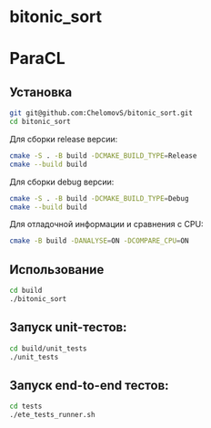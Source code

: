 # bitonic_sort
# ParaCL

## Установка
```sh
git git@github.com:ChelomovS/bitonic_sort.git
cd bitonic_sort
```

Для сборки release версии:
```sh
cmake -S . -B build -DCMAKE_BUILD_TYPE=Release
cmake --build build
```

Для сборки debug версии:
```sh
cmake -S . -B build -DCMAKE_BUILD_TYPE=Debug
cmake --build build
```

Для отладочной информации и сравнения с CPU:
```sh
cmake -B build -DANALYSE=ON -DCOMPARE_CPU=ON
```

## Использование 
```sh
cd build 
./bitonic_sort
```

## Запуск unit-тестов:
```sh
cd build/unit_tests
./unit_tests
```

## Запуск end-to-end тестов:
```sh
cd tests
./ete_tests_runner.sh 
```